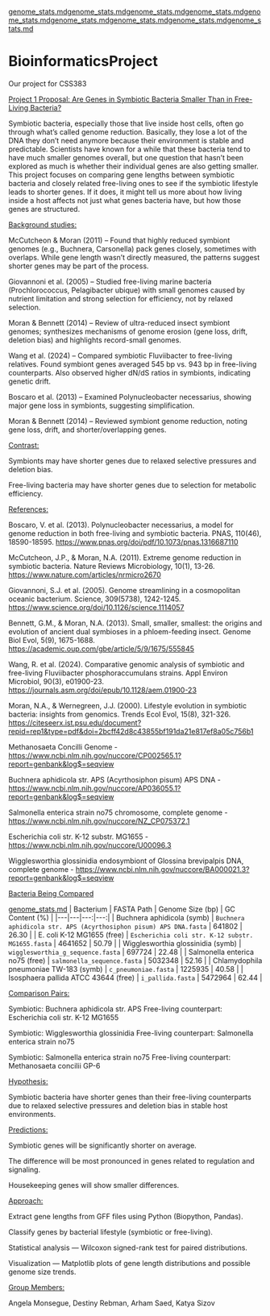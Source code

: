 [genome_stats.md](https://github.com/user-attachments/files/21696163/genome_stats.md)[genome_stats.md](https://github.com/user-attachments/files/21696162/genome_stats.md)[genome_stats.md](https://github.com/user-attachments/files/21696161/genome_stats.md)[genome_stats.md](https://github.com/user-attachments/files/21696159/genome_stats.md)[genome_stats.md](https://github.com/user-attachments/files/21696157/genome_stats.md)[genome_stats.md](https://github.com/user-attachments/files/21696156/genome_stats.md)[genome_stats.md](https://github.com/user-attachments/files/21696155/genome_stats.md)[genome_stats.md](https://github.com/user-attachments/files/21678285/genome_stats.md)[genome_stats.md](https://github.com/user-attachments/files/21678283/genome_stats.md)
# BioinformaticsProject
Our project for CSS383

<ins>Project 1 Proposal: Are Genes in Symbiotic Bacteria Smaller Than in Free-Living Bacteria?<ins>

Symbiotic bacteria, especially those that live inside host cells, often go through what’s called genome reduction. Basically, they lose a lot of the DNA they don’t need anymore because their environment is stable and predictable. Scientists have known for a while that these bacteria tend to have much smaller genomes overall, but one question that hasn’t been explored as much is whether their individual genes are also getting smaller.
This project focuses on comparing gene lengths between symbiotic bacteria and closely related free-living ones to see if the symbiotic lifestyle leads to shorter genes. If it does, it might tell us more about how living inside a host affects not just what genes bacteria have, but how those genes are structured.

<ins>Background studies:<ins>

McCutcheon & Moran (2011) – Found that highly reduced symbiont genomes (e.g., Buchnera, Carsonella) pack genes closely, sometimes with overlaps. While gene length wasn’t directly measured, the patterns suggest shorter genes may be part of the process.

Giovannoni et al. (2005) – Studied free-living marine bacteria (Prochlorococcus, Pelagibacter ubique) with small genomes caused by nutrient limitation and strong selection for efficiency, not by relaxed selection.

Moran & Bennett (2014) – Review of ultra-reduced insect symbiont genomes; synthesizes mechanisms of genome erosion (gene loss, drift, deletion bias) and highlights record-small genomes.

Wang et al. (2024) – Compared symbiotic Fluviibacter to free-living relatives. Found symbiont genes averaged 545 bp vs. 943 bp in free-living counterparts. Also observed higher dN/dS ratios in symbionts, indicating genetic drift.

Boscaro et al. (2013) – Examined Polynucleobacter necessarius, showing major gene loss in symbionts, suggesting simplification.

Moran & Bennett (2014) – Reviewed symbiont genome reduction, noting gene loss, drift, and shorter/overlapping genes.

<ins>Contrast:<ins>

Symbionts may have shorter genes due to relaxed selective pressures and deletion bias.

Free-living bacteria may have shorter genes due to selection for metabolic efficiency.

<ins>References:<ins>

Boscaro, V. et al. (2013). Polynucleobacter necessarius, a model for genome reduction in both free-living and symbiotic bacteria. PNAS, 110(46), 18590-18595. https://www.pnas.org/doi/pdf/10.1073/pnas.1316687110

McCutcheon, J.P., & Moran, N.A. (2011). Extreme genome reduction in symbiotic bacteria. Nature Reviews Microbiology, 10(1), 13-26. https://www.nature.com/articles/nrmicro2670

Giovannoni, S.J. et al. (2005). Genome streamlining in a cosmopolitan oceanic bacterium. Science, 309(5738), 1242-1245. https://www.science.org/doi/10.1126/science.1114057

Bennett, G.M., & Moran, N.A. (2013). Small, smaller, smallest: the origins and evolution of ancient dual symbioses in a phloem-feeding insect. Genome Biol Evol, 5(9), 1675-1688. https://academic.oup.com/gbe/article/5/9/1675/555845

Wang, R. et al. (2024). Comparative genomic analysis of symbiotic and free-living Fluviibacter phosphoraccumulans strains. Appl Environ Microbiol, 90(3), e01900-23. https://journals.asm.org/doi/epub/10.1128/aem.01900-23

Moran, N.A., & Wernegreen, J.J. (2000). Lifestyle evolution in symbiotic bacteria: insights from genomics. Trends Ecol Evol, 15(8), 321-326. https://citeseerx.ist.psu.edu/document?repid=rep1&type=pdf&doi=2bcff42d8c43855bf191da21e817ef8a05c756b1

Methanosaeta Concilli Genome - https://www.ncbi.nlm.nih.gov/nuccore/CP002565.1?report=genbank&log$=seqview

Buchnera aphidicola str. APS (Acyrthosiphon pisum) APS DNA - https://www.ncbi.nlm.nih.gov/nuccore/AP036055.1?report=genbank&log$=seqview

Salmonella enterica strain no75 chromosome, complete genome - https://www.ncbi.nlm.nih.gov/nuccore/NZ_CP075372.1

Escherichia coli str. K-12 substr. MG1655 - https://www.ncbi.nlm.nih.gov/nuccore/U00096.3

Wigglesworthia glossinidia endosymbiont of Glossina brevipalpis DNA, complete genome - https://www.ncbi.nlm.nih.gov/nuccore/BA000021.3?report=genbank&log$=seqview

<ins>Bacteria Being Compared<ins>

[genome_stats.md](https://github.com/user-attachments/files/21696164/genome_stats.md)
| Bacterium | FASTA Path | Genome Size (bp) | GC Content (%) |
|---|---|---:|---:|
| Buchnera aphidicola (symb) | `Buchnera aphidicola str. APS (Acyrthosiphon pisum) APS DNA.fasta` | 641802 | 26.30 |
| E. coli K-12 MG1655 (free) | `Escherichia coli str. K-12 substr. MG1655.fasta` | 4641652 | 50.79 |
| Wigglesworthia glossinidia (symb) | `wigglesworthia_g_sequence.fasta` | 697724 | 22.48 |
| Salmonella enterica no75 (free) | `salmonella_sequence.fasta` | 5032348 | 52.16 |
| Chlamydophila pneumoniae TW-183 (symb) | `c_pneumoniae.fasta` | 1225935 | 40.58 |
| Isosphaera pallida ATCC 43644 (free) | `i_pallida.fasta` | 5472964 | 62.44 |

<ins>Comparison Pairs:<ins>

Symbiotic: Buchnera aphidicola str. APS
Free-living counterpart: Escherichia coli str. K-12 MG1655

Symbiotic: Wigglesworthia glossinidia
Free-living counterpart: Salmonella enterica strain no75

Symbiotic: Salmonella enterica strain no75
Free-living counterpart: Methanosaeta concilii GP-6

<ins>Hypothesis:<ins>

Symbiotic bacteria have shorter genes than their free-living counterparts due to relaxed selective pressures and deletion bias in stable host environments.

<ins>Predictions:<ins>

Symbiotic genes will be significantly shorter on average.

The difference will be most pronounced in genes related to regulation and signaling.

Housekeeping genes will show smaller differences.

<ins>Approach:<ins>

Extract gene lengths from GFF files using Python (Biopython, Pandas).

Classify genes by bacterial lifestyle (symbiotic or free-living).

Statistical analysis — Wilcoxon signed-rank test for paired distributions.

Visualization — Matplotlib plots of gene length distributions and possible genome size trends.

<ins>Group Members:<ins>

Angela Monsegue, Destiny Rebman, Arham Saed, Katya Sizov
